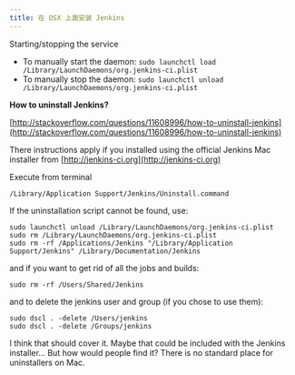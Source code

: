 ```yaml
---
title: 在 OSX 上面安装 Jenkins
---
```

Starting/stopping the service

* To manually start the daemon: 
`sudo launchctl load /Library/LaunchDaemons/org.jenkins-ci.plist`
* To manually stop the daemon:
`sudo launchctl unload /Library/LaunchDaemons/org.jenkins-ci.plist`

**How to uninstall Jenkins?**

[http://stackoverflow.com/questions/11608996/how-to-uninstall-jenkins](http://stackoverflow.com/questions/11608996/how-to-uninstall-jenkins)

There instructions apply if you installed using the official Jenkins Mac installer from [http://jenkins-ci.org](http://jenkins-ci.org)

Execute from terminal

`/Library/Application Support/Jenkins/Uninstall.command`

If the uninstallation script cannot be found, use:
```
sudo launchctl unload /Library/LaunchDaemons/org.jenkins-ci.plist
sudo rm /Library/LaunchDaemons/org.jenkins-ci.plist
sudo rm -rf /Applications/Jenkins "/Library/Application Support/Jenkins" /Library/Documentation/Jenkins
```

and if you want to get rid of all the jobs and builds:

`sudo rm -rf /Users/Shared/Jenkins`

and to delete the jenkins user and group (if you chose to use them):
```
sudo dscl . -delete /Users/jenkins
sudo dscl . -delete /Groups/jenkins
```

I think that should cover it. Maybe that could be included with the Jenkins installer... But how would people find it? There is no standard place for uninstallers on Mac.




